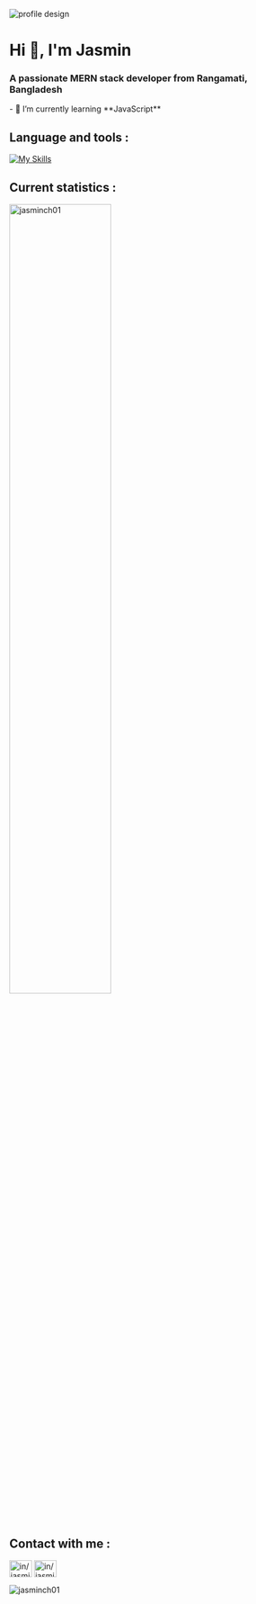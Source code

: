 ![profile design](https://i.ibb.co/t3902vy/banner.jpg)
<h1>Hi 👋, I'm Jasmin</h1>
<h3>A passionate MERN stack developer from Rangamati, Bangladesh</h3>
- 🌱 I’m currently learning **JavaScript**

## Language and tools :
[![My Skills](https://skillicons.dev/icons?i=bootstrap,tailwind,javascript,react,nextjs,firebase,express,mongodb,nodejs,ai,photoshop,figma)](https://skillicons.dev)

## Current statistics :

<p><img width="60%" align="center" src="https://github-readme-streak-stats.herokuapp.com/?user=jasminch01&background=0D1117&sideNums=4CAF50&sideLabels=4CAF50&currStreakNum=4CAF50&dates=6E6E6E&border=4CAF50&stroke=4CAF50" alt="jasminch01" /></p>


## Contact with me : 
<p align="left">
<a href="https://linkedin.com/in/in/jasmin-chakma-a0997b252" target="blank"><img align="center" src="https://raw.githubusercontent.com/rahuldkjain/github-profile-readme-generator/master/src/images/icons/Social/linked-in-alt.svg" alt="in/jasmin-chakma-a0997b252" height="30" width="40" /></a>
  <a href="https://www.facebook.com/jasmin.ch0/" target="blank"><img align="center" src="https://raw.githubusercontent.com/rahuldkjain/github-profile-readme-generator/master/src/images/icons/Social/facebook-alt.svg" alt="in/jasmin-chakma-a0997b252" height="30" width="40" /></a>
</p>

<p align="left"> <img src="https://komarev.com/ghpvc/?username=jasminch01&label=Profile%20views&color=0e75b6&style=flat" alt="jasminch01" /> </p>

